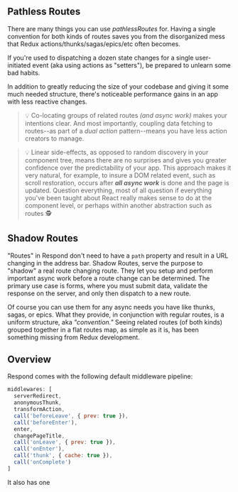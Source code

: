 ## Pathless Routes

There are many things you can use *pathlessRoutes* for. Having a single convention for both kinds of routes saves you from the disorganized mess that Redux actions/thunks/sagas/epics/etc often becomes.

If you're used to dispatching a dozen state changes for a single user-initiated event (aka using actions as "setters"), be prepared to unlearn some bad habits. 

In addition to greatly reducing the size of your codebase and giving it some much needed structure, there's noticeable performance gains in an app with less reactive changes.

> 💡 Co-locating groups of related routes *(and async work)* makes your intentions clear. And most importantly, coupling data fetching to routes--as part of a *dual action* pattern--means you have less action creators to manage.

> 💡 Linear side-effects, as opposed to random discovery in your component tree, means there are no surprises and gives you greater confidence over the predictability of your app. This approach makes it very natural, for example, to insure a DOM related event, such as scroll restoration, occurs after ***all async work*** is done and the page is updated. Question everything, most of all question if everything you've been taught about React really makes sense to do at the component level, or perhaps within another abstraction such as routes 🕵


## Shadow Routes

"Routes" in Respond don't need to have a `path` property and result in a URL changing in the address bar. Shadow Routes, serve the purpose to "shadow" a real route changing route. They let you setup and perform important async work before a route change can be determined. The primary use case is forms, where you must submit data, validate the response on the server, and only then dispatch to a new route.  

Of course you can use them for any async needs you have like thunks, sagas, or epics. What they provide, in conjunction with regular routes, is a uniform structure, aka *"convention."* Seeing related routes (of both kinds) grouped together in a flat routes map, as simple as it is, has been something missing from Redux development. 


## Overview

Respond comes with the following default middleware pipeline:

```js
middlewares: [
  serverRedirect,      
  anonymousThunk,
  transformAction,
  call('beforeLeave', { prev: true }),
  call('beforeEnter'),
  enter,
  changePageTitle,
  call('onLeave', { prev: true }),
  call('onEnter'),
  call('thunk', { cache: true }),
  call('onComplete')
]
```

It also has one 